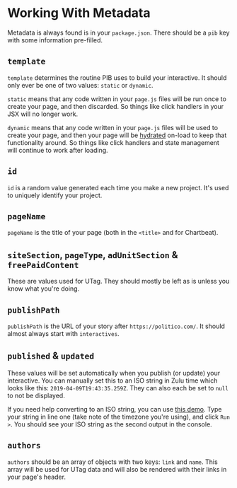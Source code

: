 # Working With Metadata

Metadata is always found is in your `package.json`. There should be a `pib` key with some information pre-filled.

## `template`

`template` determines the routine PIB uses to build your interactive. It should only ever be one of two values: `static` or `dynamic`.

`static` means that any code written in your `page.js` files will be run once to create your page, and then discarded. So things like click handlers in your JSX will no longer work.

`dynamic` means that any code written in your `page.js` files will be used to create your page, and then your page will be [hydrated](https://reactjs.org/docs/react-dom.html#hydrate) on-load to keep that functionality around. So things like click handlers and state management will continue to work after loading.

## `id`

`id` is a random value generated each time you make a new project. It's used to uniquely identify your project.

## `pageName`

`pageName` is the title of your page \(both in the `<title>` and for Chartbeat\).

## `siteSection`, `pageType`, `adUnitSection` & `freePaidContent`

These are values used for UTag. They should mostly be left as is unless you know what you're doing.

## `publishPath`

`publishPath` is the URL of your story after `https://politico.com/`. It should almost always start with `interactives`.

## `published` & `updated`

These values will be set automatically when you publish \(or update\) your interactive. You can manually set this to an ISO string in Zulu time which looks like this: `2019-04-09T19:43:35.259Z`. They can also each be set to `null` to not be displayed.

If you need help converting to an ISO string, you can use [this demo](https://developer.mozilla.org/en-US/docs/Web/JavaScript/Reference/Global_Objects/Date/toISOString). Type your string in line one \(take note of the timezone you're using\), and click `Run >`. You should see your ISO string as the second output in the console.

## `authors`

`authors` should be an array of objects with two keys: `link` and `name`. This array will be used for UTag data and will also be rendered with their links in your page's header.

